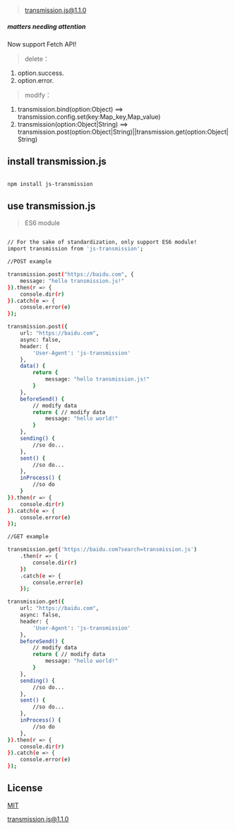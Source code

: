 > transmission.js@1.1.0

##### matters needing attention

Now support Fetch API!

> delete：

1. option.success.
2. option.error.

> modify：

1. transmission.bind(option:Object) ==> transmission.config.set(key:Map_key,Map_value)
2. transmission(option:Object|String) ==> transmission.post(option:Object|String)||transmission.get(option:Object|String)

## install transmission.js

```bash

npm install js-transmission

```

## use transmission.js

> ES6 module

``` bash

// For the sake of standardization, only support ES6 module!
import transmission from 'js-transmission';

//POST example

transmission.post("https://baidu.com", {
    message: "hello transmission.js!"
}).then(r => {
    console.dir(r)
}).catch(e => {
    console.error(e)
});

transmission.post({
    url: "https://baidu.com",
    async: false,
    header: {
        'User-Agent': 'js-transmission'
    },
    data() {
        return {
            message: "hello transmission.js!"
        }
    },
    beforeSend() {
        // modify data
        return { // modify data
            message: "hello world!"
        }
    },
    sending() {
        //so do...
    },
    sent() {
        //so do...
    },
    inProcess() {
        //so do
    }
}).then(r => {
    console.dir(r)
}).catch(e => {
    console.error(e)
});

//GET example

transmission.get('https://baidu.com?search=transmission.js')
    .then(r => {
        console.dir(r)
    })
    .catch(e => {
        console.error(e)
    });

transmission.get({
    url: "https://baidu.com",
    async: false,
    header: {
        'User-Agent': 'js-transmission'
    },
    beforeSend() {
        // modify data
        return { // modify data
            message: "hello world!"
        }
    },
    sending() {
        //so do...
    },
    sent() {
        //so do...
    },
    inProcess() {
        //so do
    },
}).then(r => {
    console.dir(r)
}).catch(e => {
    console.error(e)
});

```
##  License

[MIT](http://opensource.org/licenses/MIT)

[transmission.js@1.1.0](https://github.com/noteScript/js-transmission.git)
